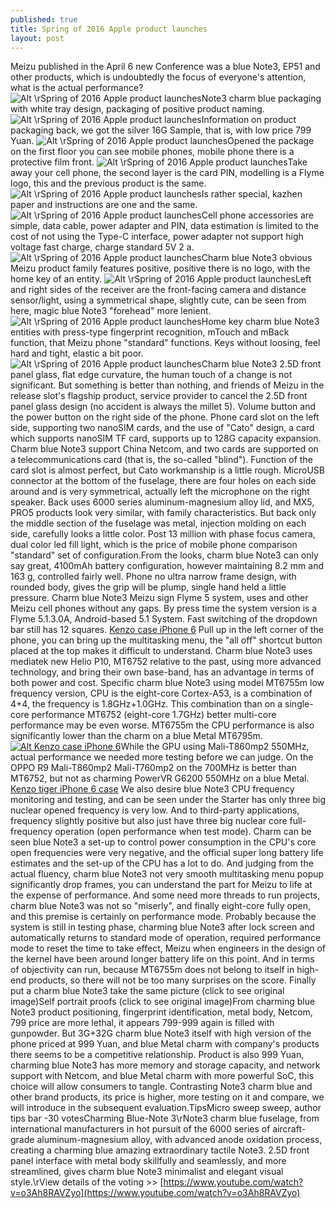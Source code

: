 ```yaml
---
published: true
title: Spring of 2016 Apple product launches
layout: post
---
```

Meizu published in the April 6 new Conference was a blue Note3, EP51 and other products, which is undoubtedly the focus of everyone\'s attention, what is the actual performance? ![Alt \rSpring of 2016 Apple product launches](https://c2.staticflickr.com/2/1589/26255643226_5948801f0b_b.jpg)Note3 charm blue packaging with white tray design, packaging of positive product naming. ![Alt \rSpring of 2016 Apple product launches](https://c2.staticflickr.com/2/1577/25678858273_1c233aeab3_b.jpg)Information on product packaging back, we got the silver 16G Sample, that is, with low price 799 Yuan. ![Alt \rSpring of 2016 Apple product launches](https://c2.staticflickr.com/2/1625/26189151902_f70cb37f64_b.jpg)Opened the package on the first floor you can see mobile phones, mobile phone there is a protective film front. ![Alt \rSpring of 2016 Apple product launches](https://c2.staticflickr.com/2/1538/26189156322_bd0ed64607_b.jpg)Take away your cell phone, the second layer is the card PIN, modelling is a Flyme logo, this and the previous product is the same.![Alt \rSpring of 2016 Apple product launches](https://c2.staticflickr.com/2/1613/26215344101_5db7b26437_b.jpg)Is rather special, kazhen paper and instructions are one and the same. ![Alt \rSpring of 2016 Apple product launches](https://c2.staticflickr.com/2/1585/26215356181_412bf60807_b.jpg)Cell phone accessories are simple, data cable, power adapter and PIN, data estimation is limited to the cost of not using the Type-C interface, power adapter not support high voltage fast charge, charge standard 5V 2 a. ![Alt \rSpring of 2016 Apple product launches](https://c2.staticflickr.com/2/1627/25678887613_2d86e24942_b.jpg)Charm blue Note3 obvious Meizu product family features positive, positive there is no logo, with the home key of an entity. ![Alt \rSpring of 2016 Apple product launches](https://c2.staticflickr.com/2/1580/26008746610_2c67e4420d_b.jpg)Left and right sides of the receiver are the front-facing camera and distance sensor/light, using a symmetrical shape, slightly cute, can be seen from here, magic blue Note3 \"forehead\" more lenient. ![Alt \rSpring of 2016 Apple product launches](https://c2.staticflickr.com/2/1582/26215370281_03d3ff359f_b.jpg)Home key charm blue Note3 entities with press-type fingerprint recognition, mTouch and mBack function, that Meizu phone \"standard\" functions. Keys without loosing, feel hard and tight, elastic a bit poor. ![Alt \rSpring of 2016 Apple product launches](https://c2.staticflickr.com/2/1706/26281632515_19cc3630cf_b.jpg)Charm blue Note3 2.5D front panel glass, flat edge curvature, the human touch of a change is not significant. But something is better than nothing, and friends of Meizu in the release slot\'s flagship product, service provider to cancel the 2.5D front panel glass design (no accident is always the millet 5). Volume button and the power button on the right side of the phone. Phone card slot on the left side, supporting two nanoSIM cards, and the use of \"Cato\" design, a card which supports nanoSIM TF card, supports up to 128G capacity expansion. Charm blue Note3 support China Netcom, and two cards are supported on a telecommunications card (that is, the so-called \"blind\"). Function of the card slot is almost perfect, but Cato workmanship is a little rough. MicroUSB connector at the bottom of the fuselage, there are four holes on each side around and is very symmetrical, actually left the microphone on the right speaker. Back uses 6000 series aluminum-magnesium alloy lid, and MX5, PRO5 products look very similar, with family characteristics. But back only the middle section of the fuselage was metal, injection molding on each side, carefully looks a little color. Post 13 million with phase focus camera, dual color led fill light, which is the price of mobile phone comparison \"standard\" set of configuration.From the looks, charm blue Note3 can only say great, 4100mAh battery configuration, however maintaining 8.2 mm and 163 g, controlled fairly well. Phone no ultra narrow frame design, with rounded body, gives the grip will be plump, single hand held a little pressure. Charm blue Note3 Meizu sign Flyme 5 system, uses and other Meizu cell phones without any gaps. By press time the system version is a Flyme 5.1.3.0A, Android-based 5.1 System. Fast switching of the dropdown bar still has 12 squares. [Kenzo case iPhone 6](http://www.nodcase.com/kenzo-iphone-6-case-field-flowers-p-4148.html) Pull up in the left corner of the phone, you can bring up the multitasking menu, the \"all off\" shortcut button placed at the top makes it difficult to understand. Charm blue Note3 uses mediatek new Helio P10, MT6752 relative to the past, using more advanced technology, and bring their own base-band, has an advantage in terms of both power and cost. Specific charm blue Note3 using model MT6755m low frequency version, CPU is the eight-core Cortex-A53, is a combination of 4+4, the frequency is 1.8GHz+1.0GHz. This combination than on a single-core performance MT6752 (eight-core 1.7GHz) better multi-core performance may be even worse. MT6755m the CPU performance is also significantly lower than the charm on a blue Metal MT6795m. [![Alt Kenzo case iPhone 6](http://www.nodcase.com/images/large/i6/kenzo_i6_case_i61204_lrg.jpg)](http://www.nodcase.com/kenzo-iphone-6-case-field-flowers-p-4148.html)While the GPU using Mali-T860mp2 550MHz, actual performance we needed more testing before we can judge. On the OPPO R9 Mali-T860mp2 Mali-T760mp2 on the 700MHz is better than MT6752, but not as charming PowerVR G6200 550MHz on a blue Metal. [Kenzo tiger iPhone 6 case](http://moschino6.tumblr.com/post/140512871205/mac-pc-makers-should-not-underestimate) We also desire blue Note3 CPU frequency monitoring and testing, and can be seen under the Starter has only three big nuclear opened frequency is very low. And to third-party applications, frequency slightly positive but also just have three big nuclear core full-frequency operation (open performance when test mode). Charm can be seen blue Note3 a set-up to control power consumption in the CPU\'s core open frequencies were very negative, and the official super long battery life estimates and the set-up of the CPU has a lot to do. And judging from the actual fluency, charm blue Note3 not very smooth multitasking menu popup significantly drop frames, you can understand the part for Meizu to life at the expense of performance. And some need more threads to run projects, charm blue Note3 was not so \"miserly\", and finally eight-core fully open, and this premise is certainly on performance mode. Probably because the system is still in testing phase, charming blue Note3 after lock screen and automatically returns to standard mode of operation, required performance mode to reset the time to take effect, Meizu when engineers in the design of the kernel have been around longer battery life on this point. And in terms of objectivity can run, because MT6755m does not belong to itself in high-end products, so there will not be too many surprises on the score. Finally put a charm blue Note3 take the same picture (click to see original image)Self portrait proofs (click to see original image)From charming blue Note3 product positioning, fingerprint identification, metal body, Netcom, 799 price are more lethal, it appears 799-999 again is filled with gunpowder. But 3G+32G charm blue Note3 itself with high version of the phone priced at 999 Yuan, and blue Metal charm with company\'s products there seems to be a competitive relationship. Product is also 999 Yuan, charming blue Note3 has more memory and storage capacity, and network support with Netcom, and blue Metal charm with more powerful SoC, this choice will allow consumers to tangle. Contrasting Note3 charm blue and other brand products, its price is higher, more testing on it and compare, we will introduce in the subsequent evaluation.TipsMicro sweep sweep, author tips bar -30 votesCharming Blue-Note 3\rNote3 charm blue fuselage, from international manufacturers in hot pursuit of the 6000 series of aircraft-grade aluminum-magnesium alloy, with advanced anode oxidation process, creating a charming blue amazing extraordinary tactile Note3. 2.5D front panel interface with metal body skillfully and seamlessly, and more streamlined, gives charm blue Note3 minimalist and elegant visual style.\rView details of the voting >> [https://www.youtube.com/watch?v=o3Ah8RAVZyo](https://www.youtube.com/watch?v=o3Ah8RAVZyo)